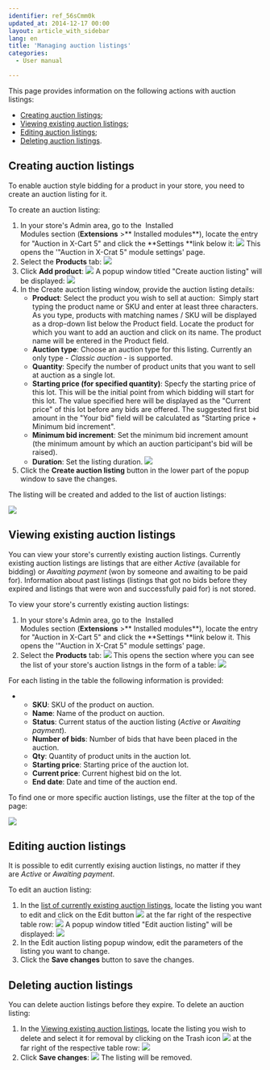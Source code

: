```yaml
---
identifier: ref_56sCmm0k
updated_at: 2014-12-17 00:00
layout: article_with_sidebar
lang: en
title: 'Managing auction listings'
categories:
  - User manual

---
```



This page provides information on the following actions with auction listings:

*   [Creating auction listings](#creating-auction-listings);
*   [Viewing existing auction listings](#viewing-existing-auction-listings);
*   [Editing auction listings](#editing-auction-listings);
*   [Deleting auction listings](#deleting-auction-listings).

## Creating auction listings

To enable auction style bidding for a product in your store, you need to create an auction listing for it.

To create an auction listing:

1.  In your store's Admin area, go to the  Installed Modules section (**Extensions** >** Installed modules**), locate the entry for "Auction in X-Cart 5" and click the **Settings **link below it:
    ![]({{site.baseurl}}/attachments/8225026/8356065.png?effects=drop-shadow)
    This opens the '"Auction in X-Crat 5" module settings' page.
2.  Select the **Products** tab:
    ![]({{site.baseurl}}/attachments/8225026/8356064.png?effects=drop-shadow)
3.  Click **Add product**:
    ![]({{site.baseurl}}/attachments/8225026/8356066.png?effects=drop-shadow)
    A popup window titled "Create auction listing" will be displayed:
    ![]({{site.baseurl}}/attachments/8225026/8356067.png?effects=drop-shadow)
4.  In the Create auction listing window, provide the auction listing details:
    *   **Product**: Select the product you wish to sell at auction: 
        Simply start typing the product name or SKU and enter at least three characters. As you type, products with matching names / SKU will be displayed as a drop-down list below the Product field. Locate the product for which you want to add an auction and click on its name. The product name will be entered in the Product field.
    *   **Auction type**: Choose an auction type for this listing. Currently an only type - _Classic auction_ - is supported.
    *   **Quantity**: Specify the number of product units that you want to sell at auction as a single lot. 
    *   **Starting price (for specified quantity)**: Specfy the starting price of this lot. This will be the initial point from which bidding will start for this lot. The value specified here will be displayed as the "Current price" of this lot before any bids are offered. The suggested first bid amount in the "Your bid" field will be calculated as "Starting price + Minimum bid increment". 
    *   **Minimum bid increment**: Set the minimum bid increment amount (the minimum amount by which an auction participant's bid will be raised).
    *   **Duration**: Set the listing duration.
        ![]({{site.baseurl}}/attachments/8225026/8356068.png?effects=drop-shadow)
5.  Click the **Create auction listing** button in the lower part of the popup window to save the changes.

The listing will be created and added to the list of auction listings:

![]({{site.baseurl}}/attachments/8225026/8356071.png?effects=drop-shadow)

## Viewing existing auction listings

You can view your store's currently existing auction listings. Currently existing auction listings are listings that are either _Active_ (available for bidding) or _Awaiting payment_ (won by someone and awaiting to be paid for). Information about past listings (listings that got no bids before they expired and listings that were won and successfully paid for) is not stored.

To view your store's currently existing auction listings:

1.  In your store's Admin area, go to the  Installed Modules section (**Extensions** >** Installed modules**), locate the entry for "Auction in X-Cart 5" and click the **Settings **link below it.
    This opens the '"Auction in X-Crat 5" module settings' page.
2.  Select the **Products** tab:
    ![]({{site.baseurl}}/attachments/8225026/8356064.png?effects=drop-shadow)
    This opens the section where you can see the list of your store's auction listngs in the form of a table:
    ![]({{site.baseurl}}/attachments/8225026/8356077.png?effects=drop-shadow)

For each listing in the table the following information is provided:

*   *   **SKU**: SKU of the product on auction.
    *   **Name**: Name of the product on auction.
    *   **Status**: Current status of the auction listing (_Active_ or _Awaiting payment_). 
    *   **Number of bids**: Number of bids that have been placed in the auction.
    *   **Qty**: Quantity of product units in the auction lot.
    *   **Starting price**: Starting price of the auction lot.
    *   **Current price**: Current highest bid on the lot.
    *   **End date**: Date and time of the auction end.

To find one or more specific auction listings, use the filter at the top of the page:

![]({{site.baseurl}}/attachments/8225026/8356082.png?effects=drop-shadow)

## Editing auction listings

It is possible to edit currently exising auction listings, no matter if they are _Active_ or _Awaiting payment_.

To edit an auction listing:

1.  In the [list of currently existing auction listings](#viewing-existing-auction-listings), locate the listing you want to edit and click on the Edit button ![]({{site.baseurl}}/attachments/8225026/8356084.png) at the far right of the respective table row:
    ![]({{site.baseurl}}/attachments/8225026/8356081.png?effects=drop-shadow)
    A popup window titled "Edit auction listing" will be displayed:
    ![]({{site.baseurl}}/attachments/8225026/8356104.png?effects=drop-shadow)
2.  In the Edit auction listing popup window, edit the parameters of the listing you want to change.
3.  Click the **Save changes** button to save the changes.

## Deleting auction listings

You can delete auction listings before they expire. To delete an auction listing:

1.  In the [Viewing existing auction listings](#viewing-existing-auction-listings), locate the listing you wish to delete and select it for removal by clicking on the Trash icon ![]({{site.baseurl}}/attachments/8225026/8356083.png) at the far right of the respective table row:
    ![]({{site.baseurl}}/attachments/8225026/8356079.png?effects=drop-shadow)
2.  Click **Save changes**:
    ![]({{site.baseurl}}/attachments/8225026/8356080.png?effects=drop-shadow)
    The listing will be removed.
